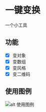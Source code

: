 # 一键变换

一个小工具

## 功能

- [x] 变对象
- [x] 变数组
- [x] 变风格
- [x] 变二维码

## 使用图例

![alt 使用图例](https://mp-77dc03ae-7084-429e-8b0f-4d540ae4a430.cdn.bspapp.com/images/hx-data-transformer.gif)
